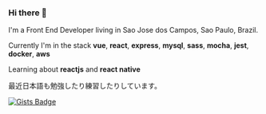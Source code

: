 ### Hi there 👋

I'm a Front End Developer living in Sao Jose dos Campos, Sao Paulo, Brazil.


Currently I'm in the stack **vue**, **react**, **express**, **mysql**, **sass**, **mocha**, **jest**, **docker**, **aws**


Learning about **reactjs** and **react native**


最近日本語も勉強したり練習したりしています。


[![Gists Badge](https://img.shields.io/badge/-Gists-black?style=flat-square&logo=GitHub&logoColor=white)](https://gist.github.com/sasknot)

